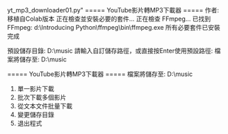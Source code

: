 yt_mp3_downloader01.py"
===== YouTube影片轉MP3下載器 =====
作者: 移植自Colab版本
正在檢查並安裝必要的套件...
正在檢查 FFmpeg...
已找到 FFmpeg: d:\Introducing Python\ffmpeg\bin\ffmpeg.exe
所有必要套件已安裝完成

預設儲存目錄: D:\music
請輸入自訂儲存路徑，或直接按Enter使用預設路徑:
檔案將儲存至: D:\music

===== YouTube影片轉MP3下載器 =====
檔案將儲存至: D:\music
1. 單一影片下載
2. 批次下載多個影片
3. 從文本文件批量下載
4. 變更儲存目錄
0. 退出程式
